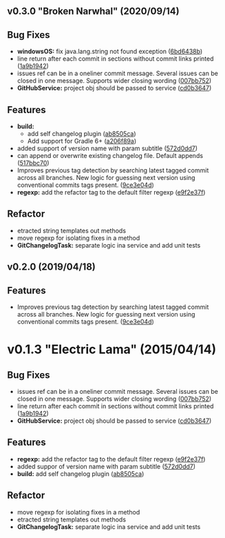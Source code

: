 <a name="v0.3.0"></a>
## v0.3.0 "Broken Narwhal" (2020/09/14)


## Bug Fixes

* **windowsOS:** fix java.lang.string not found exception ([6bd6438b](https://github.com/ggranum/gradle-changelog-plugin/commits/6bd6438b))
* line return after each commit in sections without commit links printed ([1a9b1942](https://github.com/ggranum/gradle-changelog-plugin/commits/1a9b1942))
* issues ref can be in a oneliner commit message. Several issues can be closed in one message. Supports wider closing wording ([007bb752](https://github.com/ggranum/gradle-changelog-plugin/commits/007bb752))
* **GitHubService:** project obj should be passed to service ([cd0b3647](https://github.com/ggranum/gradle-changelog-plugin/commits/cd0b3647))

## Features

* **build:**
  * add self changelog plugin ([ab8505ca](https://github.com/ggranum/gradle-changelog-plugin/commits/ab8505ca))
  * Add support for Gradle 6+ ([a206f89a](https://github.com/ggranum/gradle-changelog-plugin/commits/a206f89a))
* added support of version name with param subtitle ([572d0dd7](https://github.com/ggranum/gradle-changelog-plugin/commits/572d0dd7))
* can append or overwrite existing changelog file. Default appends ([517bbc70](https://github.com/ggranum/gradle-changelog-plugin/commits/517bbc70))
* Improves previous tag detection by searching latest tagged commit across all branches. New logic for guessing next version using conventional commits tags present. ([9ce3e04d](https://github.com/ggranum/gradle-changelog-plugin/commits/9ce3e04d))
* **regexp:** add the refactor tag to the default filter regexp ([e9f2e37f](https://github.com/ggranum/gradle-changelog-plugin/commits/e9f2e37f))

## Refactor

* etracted string templates out methods
* move regexp for isolating fixes in a method
* **GitChangelogTask:** separate logic ina service and add unit tests
<a name="v0.2.0"></a>
## v0.2.0 (2019/04/18)


## Features

* Improves previous tag detection by searching latest tagged commit across all branches. New logic for guessing next version using conventional commits tags present. ([9ce3e04d](https://github.com/marcpoppleton/gradle-changelog-plugin/commits/9ce3e04d))
<a name="v0.1.3"></a>
# v0.1.3 "Electric Lama" (2015/04/14)


## Bug Fixes

* issues ref can be in a oneliner commit message. Several issues can be closed in one message. Supports wider closing wording ([007bb752](https://github.com/marcpoppleton/gradle-changelog-plugin/commits/007bb752))
* line return after each commit in sections without commit links printed ([1a9b1942](https://github.com/marcpoppleton/gradle-changelog-plugin/commits/1a9b1942))
* **GitHubService:** project obj should be passed to service ([cd0b3647](https://github.com/marcpoppleton/gradle-changelog-plugin/commits/cd0b3647))

## Features

* **regexp:** add the refactor tag to the default filter regexp ([e9f2e37f](https://github.com/marcpoppleton/gradle-changelog-plugin/commits/e9f2e37f))
* added suppor of version name with param subtitle ([572d0dd7](https://github.com/marcpoppleton/gradle-changelog-plugin/commits/572d0dd7))
* **build:** add self changelog plugin ([ab8505ca](https://github.com/marcpoppleton/gradle-changelog-plugin/commits/ab8505ca))

## Refactor

* move regexp for isolating fixes in a method
* etracted string templates out methods
* **GitChangelogTask:** separate logic ina service and add unit tests
